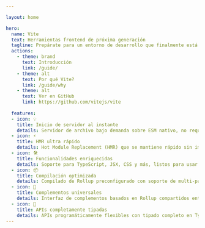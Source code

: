 ```yaml
---

layout: home

hero:
  name: Vite
  text: Herramientas frontend de próxima generación
  tagline: Prepárate para un entorno de desarrollo que finalmente está hecho para tí.
  actions:
    - theme: brand
      text: Introducción
      link: /guide/
    - theme: alt
      text: Por qué Vite?
      link: /guide/why
    - theme: alt
      text: Ver en GitHub
      link: https://github.com/vitejs/vite
  
  features:
  - icon: 💡
    title: Inicio de servidor al instante
    details: Servidor de archivo bajo demanda sobre ESM nativo, no requiere empaquetado!
  - icon: ⚡️
    title: HMR ultra rápido
    details: Hot Module Replacement (HMR) que se mantiene rápido sin importar el tamaño de la aplicación.
  - icon: 🛠️
    title: Funcionalidades enriquecidas
    details: Soporte para TypeScript, JSX, CSS y más, listos para usar.
  - icon: 📦
    title: Compilación optimizada
    details: Compilado de Rollup preconfigurado con soporte de multi-página y modo librería.
  - icon: 🔩
    title: Complementos universales
    details: Interfaz de complementos basados en Rollup compartidos entre desarrollo y compilación.
  - icon: 🔑
    title: APIs completamente tipadas
    details: APIs programáticamente flexibles con tipado completo en TypeScript.
---
```

